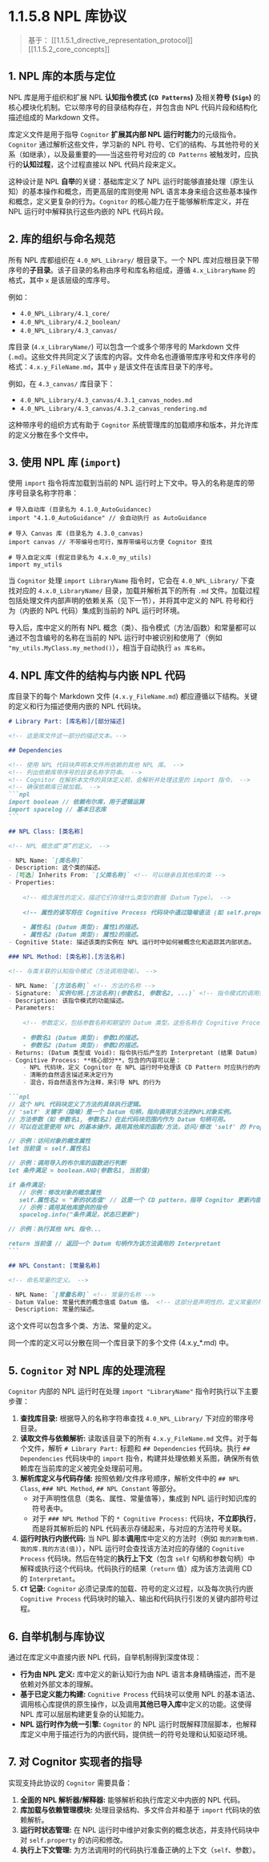 # 1.1.5.8 NPL 库协议

> 基于： [[1.1.5.1_directive_representation_protocol]] [[1.1.5.2_core_concepts]]

## 1. NPL 库的本质与定位

NPL 库是用于组织和扩展 NPL **认知指令模式 (`CD Patterns`)** 及相关**符号 (`Sign`)** 的核心模块化机制。它以带序号的目录结构存在，并包含由 NPL 代码片段和结构化描述组成的 Markdown 文件。

库定义文件是用于指导 `Cognitor` **扩展其内部 NPL 运行时能力**的元级指令。`Cognitor` 通过解析这些文件，学习新的 NPL 符号、它们的结构、与其他符号的关系（如继承），以及最重要的——当这些符号对应的 `CD Patterns` 被触发时，应执行的**认知过程**，这个过程直接以 NPL 代码片段来定义。

这种设计是 NPL **自举**的关键：基础库定义了 NPL 运行时能够直接处理（原生认知）的基本操作和概念，而更高层的库则使用 NPL 语言本身来组合这些基本操作和概念，定义更复杂的行为。`Cognitor` 的核心能力在于能够解析库定义，并在 NPL 运行时中解释执行这些内嵌的 NPL 代码片段。

## 2. 库的组织与命名规范

所有 NPL 库都组织在 `4.0_NPL_Library/` 根目录下。一个 NPL 库对应根目录下带序号的**子目录**。该子目录的名称由序号和库名称组成，遵循 `4.x_LibraryName` 的格式，其中 `x` 是该层级的库序号。

例如：

- `4.0_NPL_Library/4.1_core/`
- `4.0_NPL_Library/4.2_boolean/`
- `4.0_NPL_Library/4.3_canvas/`

库目录 (`4.x_LibraryName/`) 可以包含一个或多个带序号的 Markdown 文件 (`.md`)。这些文件共同定义了该库的内容。文件命名也遵循带库序号和文件序号的格式：`4.x.y_FileName.md`，其中 `y` 是该文件在该库目录下的序号。

例如，在 `4.3_canvas/` 库目录下：

- `4.0_NPL_Library/4.3_canvas/4.3.1_canvas_nodes.md`
- `4.0_NPL_Library/4.3_canvas/4.3.2_canvas_rendering.md`

这种带序号的组织方式有助于 `Cognitor` 系统管理库的加载顺序和版本，并允许库的定义分散在多个文件中。

## 3. 使用 NPL 库 (`import`)

使用 `import` 指令将库加载到当前的 NPL 运行时上下文中。导入的名称是库的带序号目录名称字符串：

```npl
# 导入自动库 (目录名为 4.1.0_AutoGuidancec)
import "4.1.0_AutoGuidance" // 会自动执行 as AutoGuidance 

# 导入 Canvas 库 (目录名为 4.3.0_canvas)
import canvas // 不带编号也可行，推荐带编号以方便 Cognitor 查找

# 导入自定义库 (假定目录名为 4.x.0_my_utils)
import my_utils
```

当 `Cognitor` 处理 `import LibraryName` 指令时，它会在 `4.0_NPL_Library/` 下查找对应的 `4.x.0_LibraryName/` 目录，加载并解析其下的所有 `.md` 文件。加载过程包括处理文件内部声明的依赖关系（见下一节），并将其中定义的 NPL 符号和行为（内嵌的 NPL 代码）集成到当前的 NPL 运行时环境。

导入后，库中定义的所有 NPL 概念（类）、指令模式（方法/函数）和常量都可以通过不包含编号的名称在当前的 NPL 运行时中被识别和使用了（例如  `"my_utils.MyClass.my_method()`），相当于自动执行 `as 库名称`。

## 4. NPL 库文件的结构与内嵌 NPL 代码

库目录下的每个 Markdown 文件 (`4.x.y_FileName.md`) 都应遵循以下结构。关键的定义和行为描述使用内嵌的 NPL 代码块。

``````markdown
# Library Part: [库名称]/[部分描述]

<!-- 这是库文件这一部分的描述文本。-->

## Dependencies

<!-- 使用 NPL 代码块声明本文件所依赖的其他 NPL 库。 -->
<!-- 列出依赖库带序号的目录名称字符串。 -->
<!-- Cognitor 在解析本文件的具体定义前，会解析并处理这里的 import 指令， -->
<!-- 确保依赖库已被加载。 -->
```npl
import boolean // 依赖布尔库，用于逻辑运算
import spacelog // 基本日志库
```

## NPL Class: [类名称]

<!-- NPL 概念或“类”的定义。 -->

- NPL Name: `[类名称]`
- Description: 这个类的描述。
- [可选] Inherits From: `[父类名称]` <!-- 可以继承自其他库的类 -->
- Properties:
    
    <!-- 概念属性的定义，描述它们存储什么类型的数据（Datum Type）。 -->
    
    <!-- 属性的读写将在 Cognitive Process 代码块中通过隐喻语法 (如 self.property) 进行。 -->
    
    - 属性名1 (Datum 类型): 属性1的描述。
    - 属性名2 (Datum 类型): 属性2的描述。
- Cognitive State: 描述该类的实例在 NPL 运行时中如何被概念化和追踪其内部状态。

### NPL Method: [类名称].[方法名称]

<!-- 与类关联的认知指令模式（方法调用隐喻）。 -->

- NPL Name: `[方法名称]` <!-- 方法的名称 -->
- Signature: `实例句柄.[方法名称](参数名1, 参数名2, ...)` <!-- 指令模式的调用签名示例 -->
- Description: 该指令模式的功能描述。
- Parameters:
    
    <!-- 参数定义，包括参数名称和期望的 Datum 类型。这些名称在 Cognitive Process 代码块中可用。 -->
    
    - 参数名1 (Datum 类型): 参数1的描述。
    - 参数名2 (Datum 类型): 参数2的描述。
- Returns: (Datum 类型或 Void): 指令执行后产生的 Interpretant (结果 Datum) 的类型，Void 表示没有特定返回 Datum。
- Cognitive Process: **核心部分**，包含的内容可以是：
	- NPL 代码块，定义 Cognitor 在 NPL 运行时中处理该 CD Pattern 时应执行的内部符号过程。
	- 清晰的自然语言描述来决定行为
	- 混合，将自然语言作为注释，来引导 NPL 的行为

```npl
// 这个 NPL 代码块定义了方法的具体执行逻辑。
// 'self' 关键字（隐喻）是一个 Datum 句柄，指向调用该方法的NPL对象实例。
// 方法参数（如 参数名1, 参数名2）在此代码块范围内作为 Datum 句柄可用。
// 可以在这里使用 NPL 的基本操作，调用其他库的函数/方法，访问/修改 'self' 的 Properties。

// 示例：访问对象的概念属性
let 当前值 = self.属性名1

// 示例：调用导入的布尔库的函数进行判断
let 条件满足 = boolean.AND(参数名1, 当前值)

if 条件满足:
   // 示例：修改对象的概念属性
   self.属性名2 = "新的状态值" // 这是一个 CD pattern，指导 Cognitor 更新内部状态
   // 示例：调用其他库提供的指令
   spacelog.info("条件满足，状态已更新")

// 示例：执行其他 NPL 指令...

return 当前值 // 返回一个 Datum 句柄作为该方法调用的 Interpretant
```

## NPL Constant: [常量名称]

<!-- 命名常量的定义。 -->

- NPL Name: `[常量名称]` <!-- 常量的名称 -->
- Datum Value: 常量代表的概念值或 Datum 值。 <!-- 这部分是声明性的，定义常量的符号值 -->
- Description: 常量的描述。
``````

这个文件可以包含多个类、方法、常量的定义。

同一个库的定义可以分散在同一个库目录下的多个文件 (4.x.y_*.md) 中。

## 5. `Cognitor` 对 NPL 库的处理流程

`Cognitor` 内部的 NPL 运行时在处理 `import "LibraryName"` 指令时执行以下主要步骤：

1. **查找库目录:** 根据导入的名称字符串查找 `4.0_NPL_Library/` 下对应的带序号目录。
2. **读取文件与依赖解析:** 读取该目录下的所有 `4.x.y_FileName.md` 文件。对于每个文件，解析 `# Library Part:` 标题和 `## Dependencies` 代码块。执行 `## Dependencies` 代码块中的 `import` 指令，构建并处理依赖关系图，确保所有依赖库在当前库的定义被完全处理前可用。
3. **解析库定义与代码存储:** 按照依赖/文件序号顺序，解析文件中的 `## NPL Class`, `### NPL Method`, `## NPL Constant` 等部分。
    - 对于声明性信息（类名、属性、常量值等），集成到 NPL 运行时知识库的符号表中。
    - 对于 `### NPL Method` 下的 `* Cognitive Process:` 代码块，**不立即执行**，而是将其解析后的 NPL 代码表示存储起来，与对应的方法符号关联。
4. **运行时执行内嵌代码:** 当 NPL 脚本**调用**库中定义的方法时（例如 `我的对象句柄.我的库.我的方法(值)`），NPL 运行时会查找该方法对应的存储的 `Cognitive Process` 代码块。然后在特定的**执行上下文**（包含 `self` 句柄和参数句柄）中解释或执行这个代码块。代码执行的结果（`return` 值）成为该方法调用 CD 的 `Interpretant`。
5. **`CT` 记录:** `Cognitor` 必须记录库的加载、符号的定义过程，以及每次执行内嵌 `Cognitive Process` 代码块时的输入、输出和代码执行引发的关键内部符号过程。

## 6. 自举机制与库协议

通过在库定义中直接内嵌 NPL 代码，自举机制得到深度体现：

- **行为由 NPL 定义:** 库中定义的新认知行为由 NPL 语言本身精确描述，而不是依赖对外部文本的理解。
- **基于已定义能力构建:** `Cognitive Process` 代码块可以使用 NPL 的基本语法、调用核心库提供的原生操作，以及调用**其他已导入库**中定义的功能。这使得 NPL 库可以层层构建更复杂的认知能力。
- **NPL 运行时作为统一引擎:** `Cognitor` 的 NPL 运行时既解释顶层脚本，也解释库定义中用于描述行为的内嵌代码，提供统一的符号处理和认知驱动环境。

## 7. 对 Cognitor 实现者的指导

实现支持此协议的 `Cognitor` 需要具备：

1. **全面的 NPL 解析器/解释器:** 能够解析和执行库定义中内嵌的 NPL 代码。
2. **库加载与依赖管理模块:** 处理目录结构、多文件合并和基于 `import` 代码块的依赖解析。
3. **运行时状态管理:** 在 NPL 运行时中维护对象实例的概念状态，并支持代码块中对 `self.property` 的访问和修改。
4. **执行上下文管理:** 为方法调用时的代码执行准备正确的上下文（`self`、参数）。